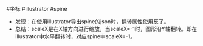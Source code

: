 #坐标 #illustrator #spine
- 发现：在使用illustrator导出spine的json时，翻转属性使用反了。
- 总结：scaleX是在X轴方向进行缩放，当scaleX=-1时，图形沿Y轴翻转。即在illustrator中水平翻转时，对应spine中scaleX=-1。